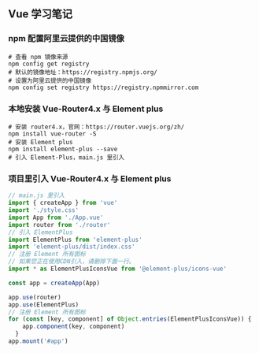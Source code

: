 ## Vue 学习笔记

### npm 配置阿里云提供的中国镜像

```shell
# 查看 npm 镜像来源
npm config get registry
# 默认的镜像地址：https://registry.npmjs.org/
# 设置为阿里云提供的中国镜像
npm config set registry https://registry.npmmirror.com
```

### 本地安装 Vue-Router4.x 与 Element plus

```shell
# 安装 router4.x，官网：https://router.vuejs.org/zh/
npm install vue-router -S
# 安装 Element plus
npm install element-plus --save
# 引入 Element-Plus，main.js 里引入
```

### 项目里引入 Vue-Router4.x 与 Element plus

```js
// main.js 里引入
import { createApp } from 'vue'
import './style.css'
import App from './App.vue'
import router from './router'
// 引入 ElementPlus
import ElementPlus from 'element-plus'
import 'element-plus/dist/index.css'
// 注册 Element 所有图标
// 如果您正在使用CDN引入，请删除下面一行。
import * as ElementPlusIconsVue from '@element-plus/icons-vue'

const app = createApp(App)

app.use(router)
app.use(ElementPlus)
// 注册 Element 所有图标
for (const [key, component] of Object.entries(ElementPlusIconsVue)) {
    app.component(key, component)
  }
app.mount('#app')
```

